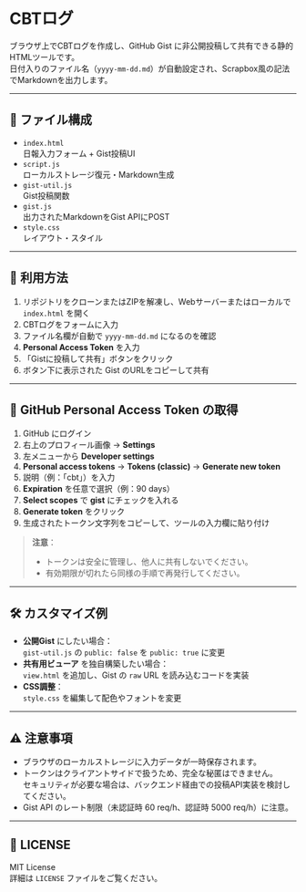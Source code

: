 # CBTログ

ブラウザ上でCBTログを作成し、GitHub Gist に非公開投稿して共有できる静的HTMLツールです。  
日付入りのファイル名（`yyyy-mm-dd.md`）が自動設定され、Scrapbox風の記法でMarkdownを出力します。

---

## 🔧 ファイル構成

- `index.html`  
  日報入力フォーム + Gist投稿UI
- `script.js`  
  ローカルストレージ復元・Markdown生成
- `gist-util.js`  
  Gist投稿関数
- `gist.js`  
  出力されたMarkdownをGist APIにPOST
- `style.css`  
  レイアウト・スタイル

---

## 🚀 利用方法

1. リポジトリをクローンまたはZIPを解凍し、Webサーバーまたはローカルで `index.html` を開く  
2. CBTログをフォームに入力  
3. ファイル名欄が自動で `yyyy-mm-dd.md` になるのを確認  
4. **Personal Access Token** を入力  
5. 「Gistに投稿して共有」ボタンをクリック  
6. ボタン下に表示された Gist のURLをコピーして共有

---

## 🔑 GitHub Personal Access Token の取得

1. GitHub にログイン  
2. 右上のプロフィール画像 → **Settings**  
3. 左メニューから **Developer settings**  
4. **Personal access tokens** → **Tokens (classic)** → **Generate new token**  
5. 説明（例：「cbt」）を入力  
6. **Expiration** を任意で選択（例：90 days）  
7. **Select scopes** で **gist** にチェックを入れる  
8. **Generate token** をクリック  
9. 生成されたトークン文字列をコピーして、ツールの入力欄に貼り付け

> **注意**：  
> - トークンは安全に管理し、他人に共有しないでください。  
> - 有効期限が切れたら同様の手順で再発行してください。

---

## 🛠 カスタマイズ例

- **公開Gist** にしたい場合：  
  `gist-util.js` の `public: false` を `public: true` に変更
- **共有用ビューア** を独自構築したい場合：  
  `view.html` を追加し、Gist の `raw` URL を読み込むコードを実装
- **CSS調整**：  
  `style.css` を編集して配色やフォントを変更

---

## ⚠️ 注意事項

- ブラウザのローカルストレージに入力データが一時保存されます。  
- トークンはクライアントサイドで扱うため、完全な秘匿はできません。  
  セキュリティが必要な場合は、バックエンド経由での投稿API実装を検討してください。
- Gist API のレート制限（未認証時 60 req/h、認証時 5000 req/h）に注意。

---

## 📄 LICENSE

MIT License  
詳細は `LICENSE` ファイルをご覧ください。
